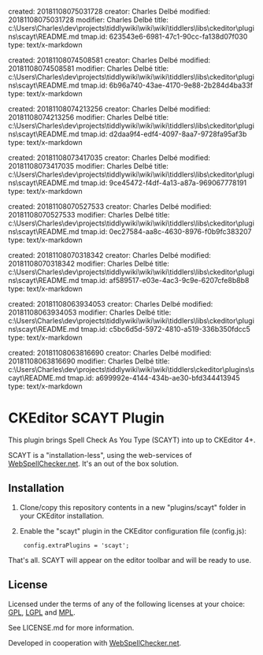 created: 20181108075031728
creator: Charles Delbé
modified: 20181108075031728
modifier: Charles Delbé
title: c:\Users\Charles\dev\projects\tiddlywiki\wiki\wiki\tiddlers\libs\ckeditor\plugins\scayt\README.md
tmap.id: 623543e6-6981-47c1-90cc-fa138d07f030
type: text/x-markdown

created: 20181108074508581
creator: Charles Delbé
modified: 20181108074508581
modifier: Charles Delbé
title: c:\Users\Charles\dev\projects\tiddlywiki\wiki\wiki\tiddlers\libs\ckeditor\plugins\scayt\README.md
tmap.id: 6b96a740-43ae-4170-9e88-2b284d4ba33f
type: text/x-markdown

created: 20181108074213256
creator: Charles Delbé
modified: 20181108074213256
modifier: Charles Delbé
title: c:\Users\Charles\dev\projects\tiddlywiki\wiki\wiki\tiddlers\libs\ckeditor\plugins\scayt\README.md
tmap.id: d2daa9f4-edf4-4097-8aa7-9728fa95af3b
type: text/x-markdown

created: 20181108073417035
creator: Charles Delbé
modified: 20181108073417035
modifier: Charles Delbé
title: c:\Users\Charles\dev\projects\tiddlywiki\wiki\wiki\tiddlers\libs\ckeditor\plugins\scayt\README.md
tmap.id: 9ce45472-f4df-4a13-a87a-969067778191
type: text/x-markdown

created: 20181108070527533
creator: Charles Delbé
modified: 20181108070527533
modifier: Charles Delbé
title: c:\Users\Charles\dev\projects\tiddlywiki\wiki\wiki\tiddlers\libs\ckeditor\plugins\scayt\README.md
tmap.id: 0ec27584-aa8c-4630-8976-f0b9fc383207
type: text/x-markdown

created: 20181108070318342
creator: Charles Delbé
modified: 20181108070318342
modifier: Charles Delbé
title: c:\Users\Charles\dev\projects\tiddlywiki\wiki\wiki\tiddlers\libs\ckeditor\plugins\scayt\README.md
tmap.id: af589517-e03e-4ac3-9c9e-6207cfe8b8b8
type: text/x-markdown

created: 20181108063934053
creator: Charles Delbé
modified: 20181108063934053
modifier: Charles Delbé
title: c:\Users\Charles\dev\projects\tiddlywiki\wiki\wiki\tiddlers\libs\ckeditor\plugins\scayt\README.md
tmap.id: c5bc6d5d-5972-4810-a519-336b350fdcc5
type: text/x-markdown

created: 20181108063816690
creator: Charles Delbé
modified: 20181108063816690
modifier: Charles Delbé
title: c:\Users\Charles\dev\projects\tiddlywiki\wiki\wiki\tiddlers\ckeditor\plugins\scayt\README.md
tmap.id: a699992e-4144-434b-ae30-bfd344413945
type: text/x-markdown

CKEditor SCAYT Plugin
=====================

This plugin brings Spell Check As You Type (SCAYT) into up to CKEditor 4+.

SCAYT is a "installation-less", using the web-services of [WebSpellChecker.net](http://www.webspellchecker.net/). It's an out of the box solution.

Installation
------------

1. Clone/copy this repository contents in a new "plugins/scayt" folder in your CKEditor installation.
2. Enable the "scayt" plugin in the CKEditor configuration file (config.js):

        config.extraPlugins = 'scayt';

That's all. SCAYT will appear on the editor toolbar and will be ready to use.

License
-------

Licensed under the terms of any of the following licenses at your choice: [GPL](http://www.gnu.org/licenses/gpl.html), [LGPL](http://www.gnu.org/licenses/lgpl.html) and [MPL](http://www.mozilla.org/MPL/MPL-1.1.html).

See LICENSE.md for more information.

Developed in cooperation with [WebSpellChecker.net](http://www.webspellchecker.net/).
